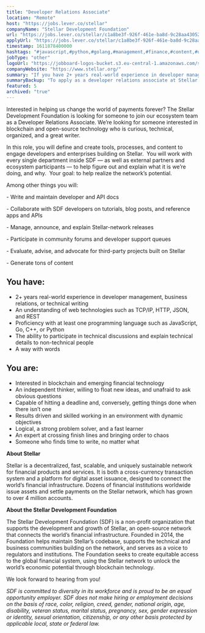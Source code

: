 ```yaml
---
title: "Developer Relations Associate"
location: "Remote"
host: "https://jobs.lever.co/stellar"
companyName: "Stellar Development Foundation"
url: "https://jobs.lever.co/stellar/c1a8be3f-926f-461e-ba8d-9c28aa430520"
applyUrl: "https://jobs.lever.co/stellar/c1a8be3f-926f-461e-ba8d-9c28aa430520/apply"
timestamp: 1611878400000
hashtags: "#javascript,#python,#golang,#management,#finance,#content,#ui/ux,#office,#rest"
jobType: "other"
logoUrl: "https://jobboard-logos-bucket.s3.eu-central-1.amazonaws.com/stellar-development-foundation"
companyWebsite: "https://www.stellar.org/"
summary: "If you have 2+ years real-world experience in developer management, business relations, or technical writing, Stellar Development Foundation is looking for someone with your knowledge."
summaryBackup: "To apply as a developer relations associate at Stellar Development Foundation, you preferably need to have some knowledge of: #javascript, #python, #golang."
featured: 5
archived: "true"
---
```


Interested in helping us change the world of payments forever? The Stellar Development Foundation is looking for someone to join our ecosystem team as a Developer Relations Associate. We’re looking for someone interested in blockchain and open-source technology who is curious, technical, organized, and a great writer.

In this role, you will define and create tools, processes, and content to engage developers and enterprises building on Stellar.  You will work with every single department inside SDF — as well as external partners and ecosystem participants — to help figure out and explain what it is we’re doing, and why.  Your goal: to help realize the network’s potential.  

Among other things you will:

\- Write and maintain developer and API docs 

\- Collaborate with SDF developers on tutorials, blog posts, and reference apps and APIs

\- Manage, announce, and explain Stellar-network releases

\- Participate in community forums and developer support queues 

\- Evaluate, advise, and advocate for third-party projects built on Stellar

\- Generate tons of content

## You have:

*   2+ years real-world experience in developer management, business relations, or technical writing
*   An understanding of web technologies such as TCP/IP, HTTP, JSON, and REST
*   Proficiency with at least one programming language such as JavaScript, Go, C++, or Python
*   The ability to participate in technical discussions and explain technical details to non-technical people
*   A way with words

## You are:

*   Interested in blockchain and emerging financial technology
*   An independent thinker, willing to float new ideas, and unafraid to ask obvious questions
*   Capable of hitting a deadline and, conversely, getting things done when there isn’t one
*   Results driven and skilled working in an environment with dynamic objectives
*   Logical, a strong problem solver, and a fast learner
*   An expert at crossing finish lines and bringing order to chaos
*   Someone who finds time to write, no matter what

**About Stellar**

Stellar is a decentralized, fast, scalable, and uniquely sustainable network for financial products and services. It is both a cross-currency transaction system and a platform for digital asset issuance, designed to connect the world’s financial infrastructure. Dozens of financial institutions worldwide issue assets and settle payments on the Stellar network, which has grown to over 4 million accounts.   

**About the Stellar Development Foundation**

The Stellar Development Foundation (SDF) is a non-profit organization that supports the development and growth of Stellar, an open-source network that connects the world’s financial infrastructure. Founded in 2014, the Foundation helps maintain Stellar’s codebase, supports the technical and business communities building on the network, and serves as a voice to regulators and institutions. The Foundation seeks to create equitable access to the global financial system, using the Stellar network to unlock the world’s economic potential through blockchain technology.

We look forward to hearing from you!

_SDF is committed to diversity in its workforce and is proud to be an equal opportunity employer. SDF does not make hiring or employment decisions on the basis of race, color, religion, creed, gender, national origin, age, disability, veteran status, marital status, pregnancy, sex, gender expression or identity, sexual orientation, citizenship, or any other basis protected by applicable local, state or federal law._
